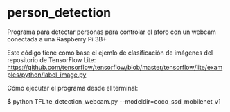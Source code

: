 # person_detection

Programa para detectar personas para controlar el aforo con un webcam conectada a una Raspberry Pi 3B+

Este código tiene como base el ejemlo de clasificación de imágenes del repositorio de TensorFlow Lite: https://github.com/tensorflow/tensorflow/blob/master/tensorflow/lite/examples/python/label_image.py

Cómo ejecutar el programa desde el terminal:

$ python TFLite_detection_webcam.py --modeldir=coco_ssd_mobilenet_v1
